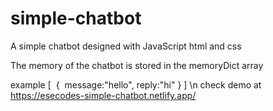 # simple-chatbot
A simple chatbot designed with JavaScript html and css


The memory of the chatbot is stored in the memoryDict array

example
[
  ‎  {
    ‎ message:"hello",
     reply:"hi"
   }
]
\n
check demo at https://esecodes-simple-chatbot.netlify.app/
